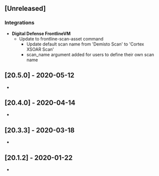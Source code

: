 ## [Unreleased]
### Integrations
- __Digital Defense FrontlineVM__
  - Update to frontline-scan-asset command
    - Update default scan name from 'Demisto Scan' to 'Cortex XSOAR Scan'
    - scan_name argument added for users to define their own scan name

## [20.5.0] - 2020-05-12
-


## [20.4.0] - 2020-04-14
-


## [20.3.3] - 2020-03-18
-

## [20.1.2] - 2020-01-22
-

